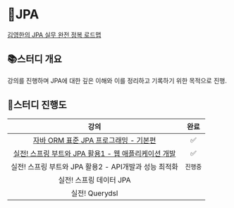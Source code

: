 # 🍃JPA
[김영한의 JPA 실무 완전 정복 로드맵](https://www.inflearn.com/roadmaps/149)

## 📚스터디 개요
강의를 진행하며 JPA에 대한 깊은 이해와 이를 정리하고 기록하기 위한 목적으로 진행.

## 📝스터디 진행도
<div align=center> 
    
| 강의  |완료|
|:---:|:---:|
| [자바 ORM 표준 JPA 프로그래밍 - 기본편](https://github.com/woohyeonjoe/JPA/tree/main/%EC%9E%90%EB%B0%94%20ORM%20%ED%91%9C%EC%A4%80%20JPA%20%ED%94%84%EB%A1%9C%EA%B7%B8%EB%9E%98%EB%B0%8D%20-%20%EA%B8%B0%EB%B3%B8%ED%8E%B8) |✅|
| [실전! 스프링 부트와 JPA 활용1 - 웹 애플리케이션 개발](https://github.com/woohyeonjoe/JPA/tree/main/%EC%8B%A4%EC%A0%84!%20%EC%8A%A4%ED%94%84%EB%A7%81%20%EB%B6%80%ED%8A%B8%EC%99%80%20JPA%20%ED%99%9C%EC%9A%A91%20-%20%EC%9B%B9%20%EC%95%A0%ED%94%8C%EB%A6%AC%EC%BC%80%EC%9D%B4%EC%85%98%20%EA%B0%9C%EB%B0%9C) |✅|
| 실전! 스프링 부트와 JPA 활용2 - API개발과 성능 최적화 |`진행중`|
| 실전! 스프링 데이터 JPA ||
| 실전! Querydsl ||




